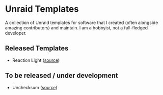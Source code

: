 # Unraid Templates
A collection of Unraid templates for software that I created (often alongside amazing contributors) and maintain. I am a hobbyist, not a full-fledged developer.

## Released Templates
- Reaction Light ([source](https://github.com/eibex/reaction-light))

## To be released / under development
- Unchecksum ([source](https://github.com/eibex/unchecksum))
